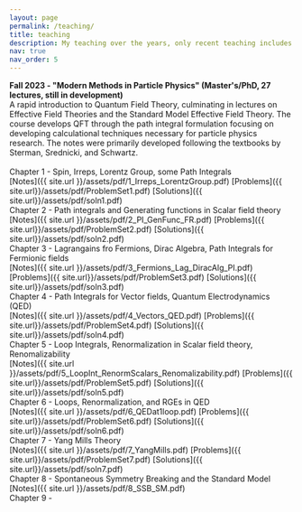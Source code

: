 ```yaml
---
layout: page
permalink: /teaching/
title: teaching
description: My teaching over the years, only recent teaching includes resources. (Under development)
nav: true
nav_order: 5
---
```


<b>Fall 2023 - "Modern Methods in Particle Physics" (Master's/PhD, 27 lectures, still in development)</b><br>
A rapid introduction to Quantum Field Theory, culminating in lectures on Effective Field Theories and the Standard Model Effective Field Theory.
The course develops QFT through the path integral formulation focusing on developing calculational techniques necessary for particle physics research.
The notes were primarily developed following the textbooks by Sterman, Srednicki, and Schwartz.<br>
<br>
Chapter 1 - Spin, Irreps, Lorentz Group, some Path Integrals<br>
[Notes]({{ site.url }}/assets/pdf/1_Irreps_LorentzGroup.pdf)    [Problems]({{ site.url}}/assets/pdf/ProblemSet1.pdf)    [Solutions]({{ site.url}}/assets/pdf/soln1.pdf)<br>
Chapter 2 - Path integrals and Generating functions in Scalar field theory<br>
[Notes]({{ site.url }}/assets/pdf/2_PI_GenFunc_FR.pdf)    [Problems]({{ site.url}}/assets/pdf/ProblemSet2.pdf)    [Solutions]({{ site.url}}/assets/pdf/soln2.pdf)<br>
Chapter 3 - Lagrangains fro Fermions, Dirac Algebra, Path Integrals for Fermionic fields<br>
[Notes]({{ site.url }}/assets/pdf/3_Fermions_Lag_DiracAlg_PI.pdf)    [Problems]({{ site.url}}/assets/pdf/ProblemSet3.pdf)    [Solutions]({{ site.url}}/assets/pdf/soln3.pdf)<br>
Chapter 4 - Path Integrals for Vector fields, Quantum Electrodynamics (QED)<br>
[Notes]({{ site.url }}/assets/pdf/4_Vectors_QED.pdf)    [Problems]({{ site.url}}/assets/pdf/ProblemSet4.pdf)    [Solutions]({{ site.url}}/assets/pdf/soln4.pdf)<br>
Chapter 5 - Loop Integrals, Renormalization in Scalar field theory, Renomalizability<br>
[Notes]({{ site.url }}/assets/pdf/5_LoopInt_RenormScalars_Renomalizability.pdf)    [Problems]({{ site.url}}/assets/pdf/ProblemSet5.pdf)    [Solutions]({{ site.url}}/assets/pdf/soln5.pdf)<br>
Chapter 6 - Loops, Renormalization, and RGEs in QED<br>
[Notes]({{ site.url }}/assets/pdf/6_QEDat1loop.pdf)    [Problems]({{ site.url}}/assets/pdf/ProblemSet6.pdf)    [Solutions]({{ site.url}}/assets/pdf/soln6.pdf)<br>
Chapter 7 - Yang Mills Theory<br>
[Notes]({{ site.url }}/assets/pdf/7_YangMills.pdf)    [Problems]({{ site.url}}/assets/pdf/ProblemSet7.pdf)    [Solutions]({{ site.url}}/assets/pdf/soln7.pdf)<br>
Chapter 8 - Spontaneous Symmetry Breaking and the Standard Model<br>
[Notes]({{ site.url }}/assets/pdf/8_SSB_SM.pdf) <br>
Chapter 9 - 